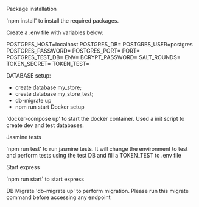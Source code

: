 Package installation

'npm install' to install the required packages.

Create a .env file with variables below:

POSTGRES_HOST=localhost
POSTGRES_DB=
POSTGRES_USER=postgres
POSTGRES_PASSWORD=
POSTGRES_PORT=
PORT=
POSTGRES_TEST_DB=
ENV=
BCRYPT_PASSWORD=
SALT_ROUNDS=
TOKEN_SECRET=
TOKEN_TEST=

DATABASE setup:
- create database my_store;
- create database my_store_test;
- db-migrate up
- npm run start 
Docker setup

'docker-compose up' to start the docker container. Used a init script to create dev and test databases.

Jasmine tests

'npm run test' to run jasmine tests. It will change the environment to test and perform tests using the test DB and fill a TOKEN_TEST to .env file

Start express

'npm run start' to start express

DB Migrate
'db-migrate up' to perform migration. Please run this migrate command before accessing any endpoint
